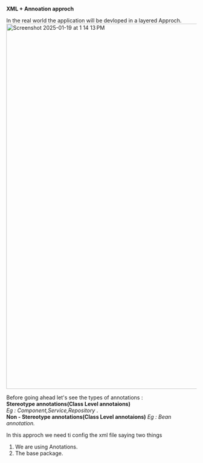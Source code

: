 **XML + Annoation  approch**

In the real world the application will be devloped in a layered Approch. <br>
<img width="963" alt="Screenshot 2025-01-19 at 1 14 13 PM" src="https://github.com/user-attachments/assets/5a28eb09-13e1-4fcb-a8a0-c30e3d23a701" />

Before going ahead let's see the types of annotations : <br>
**Stereotype annotations(Class Level annotaions)** <br>
_Eg : Component,Service,Repository_ .<br>
**Non - Stereotype annotations(Class Level annotaions)**
_Eg : Bean annotation._  <br>

In this approch we need ti config the xml file saying two things
1. We are using Anotations.
2. The base package.

